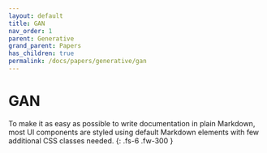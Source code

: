 ```yaml
---
layout: default
title: GAN
nav_order: 1
parent: Generative
grand_parent: Papers
has_children: true
permalink: /docs/papers/generative/gan
---
```


# GAN

To make it as easy as possible to write documentation in plain Markdown, most UI components are styled using default Markdown elements with few additional CSS classes needed.
{: .fs-6 .fw-300 }
